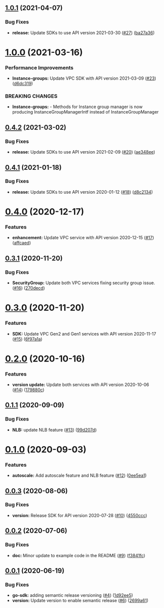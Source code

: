 ## [1.0.1](https://github.com/sumitkumartiwari/vpc-go-sdk/compare/v1.0.0...v1.0.1) (2021-04-07)


### Bug Fixes

* **release:** Update SDKs to use API version 2021-03-30 ([#27](https://github.com/sumitkumartiwari/vpc-go-sdk/issues/27)) ([ba27a36](https://github.com/sumitkumartiwari/vpc-go-sdk/commit/ba27a36f743d07a1cae4fb45f83478adf4d33d79))

# [1.0.0](https://github.com/sumitkumartiwari/vpc-go-sdk/compare/v0.4.2...v1.0.0) (2021-03-16)


### Performance Improvements

* **Instance-groups:** Update VPC SDK with API version 2021-03-09 ([#23](https://github.com/sumitkumartiwari/vpc-go-sdk/issues/23)) ([d6dc319](https://github.com/sumitkumartiwari/vpc-go-sdk/commit/d6dc319bb5aa19aff4fd89872198b6e573545110))


### BREAKING CHANGES

* **Instance-groups:** - Methods for Instance group manager is now producing InstanceGroupManagerIntf instead of InstanceGroupManager

## [0.4.2](https://github.com/sumitkumartiwari/vpc-go-sdk/compare/v0.4.1...v0.4.2) (2021-03-02)


### Bug Fixes

* **release:** Update SDKs to use API version 2021-02-09 ([#20](https://github.com/sumitkumartiwari/vpc-go-sdk/issues/20)) ([ae348ee](https://github.com/sumitkumartiwari/vpc-go-sdk/commit/ae348ee347f7405fac4ab4574392673a9194f6bd))

## [0.4.1](https://github.com/sumitkumartiwari/vpc-go-sdk/compare/v0.4.0...v0.4.1) (2021-01-18)


### Bug Fixes

* **release:** Update SDKs to use API version 2020-01-12 ([#18](https://github.com/sumitkumartiwari/vpc-go-sdk/issues/18)) ([d8c2134](https://github.com/sumitkumartiwari/vpc-go-sdk/commit/d8c21345b1ed032484fbaf57456d4f476423b5fc))

# [0.4.0](https://github.com/sumitkumartiwari/vpc-go-sdk/compare/v0.3.1...v0.4.0) (2020-12-17)


### Features

* **enhancement:** Update VPC service with API version 2020-12-15 ([#17](https://github.com/sumitkumartiwari/vpc-go-sdk/issues/17)) ([affcaed](https://github.com/sumitkumartiwari/vpc-go-sdk/commit/affcaed4e8f7e515148cb9aac82755ad2a3ea8ca))

## [0.3.1](https://github.com/sumitkumartiwari/vpc-go-sdk/compare/v0.3.0...v0.3.1) (2020-11-20)


### Bug Fixes

* **SecurityGroup:** Update both VPC services fixing security group issue. ([#16](https://github.com/sumitkumartiwari/vpc-go-sdk/issues/16)) ([270decd](https://github.com/sumitkumartiwari/vpc-go-sdk/commit/270decd989abd0ed5b9cd101d6c7a2fcb9deecc2))

# [0.3.0](https://github.com/sumitkumartiwari/vpc-go-sdk/compare/v0.2.0...v0.3.0) (2020-11-20)


### Features

* **SDK:** Update VPC Gen2 and Gen1 services with API version 2020-11-17 ([#15](https://github.com/sumitkumartiwari/vpc-go-sdk/issues/15)) ([6f97a1a](https://github.com/sumitkumartiwari/vpc-go-sdk/commit/6f97a1a643dce6d76f8ada9caecc49d864b656fa))

# [0.2.0](https://github.com/sumitkumartiwari/vpc-go-sdk/compare/v0.1.1...v0.2.0) (2020-10-16)


### Features

* **version update:** Update both services with API version 2020-10-06 ([#14](https://github.com/sumitkumartiwari/vpc-go-sdk/issues/14)) ([179880c](https://github.com/sumitkumartiwari/vpc-go-sdk/commit/179880c4775e0d6e6a9e683546348b34e9f9b785))

## [0.1.1](https://github.com/sumitkumartiwari/vpc-go-sdk/compare/v0.1.0...v0.1.1) (2020-09-09)


### Bug Fixes

* **NLB:** update NLB feature ([#13](https://github.com/sumitkumartiwari/vpc-go-sdk/issues/13)) ([99d207d](https://github.com/sumitkumartiwari/vpc-go-sdk/commit/99d207dba81fef5214be63864aa7a4b91af82c89))

# [0.1.0](https://github.com/sumitkumartiwari/vpc-go-sdk/compare/v0.0.3...v0.1.0) (2020-09-03)


### Features

* **autoscale:** Add autoscale feature and NLB feature ([#12](https://github.com/sumitkumartiwari/vpc-go-sdk/issues/12)) ([0ee5ea1](https://github.com/sumitkumartiwari/vpc-go-sdk/commit/0ee5ea16247a6f94794674d0499c01e78857d6a4))

## [0.0.3](https://github.com/sumitkumartiwari/vpc-go-sdk/compare/v0.0.2...v0.0.3) (2020-08-06)


### Bug Fixes

* **version:** Release SDK for API version 2020-07-28 ([#10](https://github.com/sumitkumartiwari/vpc-go-sdk/issues/10)) ([4550ccc](https://github.com/sumitkumartiwari/vpc-go-sdk/commit/4550cccb167443bad8857dc88fc097ad18061734))

## [0.0.2](https://github.com/sumitkumartiwari/vpc-go-sdk/compare/v0.0.1...v0.0.2) (2020-07-06)


### Bug Fixes

* **doc:** Minor update to example code in the README ([#9](https://github.com/sumitkumartiwari/vpc-go-sdk/issues/9)) ([f3841fc](https://github.com/sumitkumartiwari/vpc-go-sdk/commit/f3841fcfbffab66d970ec966b558a48180f0651c))

## [0.0.1](https://github.com/sumitkumartiwari/vpc-go-sdk/compare/v0.0.0...v0.0.1) (2020-06-19)


### Bug Fixes

* **go-sdk:** adding semantic release versioning ([#4](https://github.com/sumitkumartiwari/vpc-go-sdk/issues/4)) ([1d92ee5](https://github.com/sumitkumartiwari/vpc-go-sdk/commit/1d92ee5d6481c923382628e8dfc9b9de51cc7ddd))
* **version:** Update version to enable semantic release ([#6](https://github.com/sumitkumartiwari/vpc-go-sdk/issues/6)) ([2699a61](https://github.com/sumitkumartiwari/vpc-go-sdk/commit/2699a615cd9fad5de60ef442c7512a8744c676a1))
